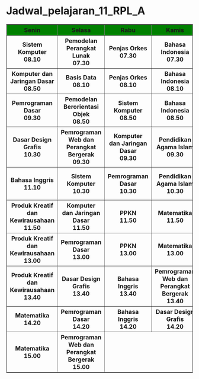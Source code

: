 # Jadwal_pelajaran_11_RPL_A

<!DOCTYPE html>
<html>
<head>

<title>Tugas</title>
</head>
<body>
<table border="1">
<tr style = "background-color : green;">
	<th>Senin</th>
	<th>Selasa</th>
	<th>Rabu</th>
	<th>Kamis</th>
	<th>Jum'at</th>
</tr>
<tr>
    <th>Sistem Komputer<br>08.10</th>
    <th>Pemodelan Perangkat Lunak<br>07.30</th>
    <th>Penjas Orkes<br>07.30</th>
    <th>Bahasa Indonesia<br>07.30</th>
    <th>Pemrograman Dasar<br>07.30</th>
</tr>
<tr>
	<th>Komputer dan Jaringan Dasar<br>08.50</t>
	<th>Basis Data<br>08.10</th>
	<th>Penjas Orkes<br>08.10</th>
	<th>Bahasa Indonesia<br>08.10</th>
	<th>Dasar Design Grafis<br>08.10</th>
</tr>
<tr>
	<th>Pemrograman Dasar<br>09.30</th>
	<th>Pemodelan Berorientasi Objek<br>08.50</th>
	<th>Sistem Komputer<br>08.50</th>
	<th>Bahasa Indonesia<br>08.50</th>
	<th>Pemodela Perangkat Lunak<br>08.50</th>
</tr>
<tr>
	<th>Dasar Design Grafis<br>10.30</th>
	<th>Pemrograman Web dan Perangkat Bergerak<br>09.30</th>
	<th>Komputer dan Jaringan Dasar<br>09.30</th>
	<th>Pendidikan Agama Islam<br>09.30</th>
	<th>Produk Kreatif dan Kewirausahaan<br>10.00</th>
</tr>
<tr>
	<th>Bahasa Inggris<br>11.10</th>
	<th>Sistem Komputer<br>10.30</th>
	<th>Pemrograman Dasar<br>10.30</th>
	<th>Pendidikan Agama Islam<br>10.30</th>
	<th>Produk Kreatif dan Kewirausahaan<br>10.40</th>
</tr>
<tr>
	<th>Produk Kreatif dan Kewirausahaan<br>11.50</th>
	<th>Komputer dan Jaringan Dasar<br>11.50</th>
	<th>PPKN<br>11.50</th>
	<th>Matematika<br>11.50</th>
</tr>
<tr>
	<th>Produk Kreatif dan Kewirausahaan<br>13.00</th>
	<th>Pemrograman Dasar<br>13.00</th>
	<th>PPKN<br>13.00</th>
	<th>Matematika<br>13.00</th>
</tr>
<tr>
	<th>Produk Kreatif dan Kewirausahaan<br>13.40</th>
	<th>Dasar Design Grafis<br>13.40</th>
	<th>Bahasa Inggris<br>13.40</th>
	<th>Pemrograman Web dan Perangkat Bergerak<br>13.40</th>
</tr>
<tr>
	<th>Matematika<br>14.20</th>
	<th>Pemrograman Dasar<br>14.20</th>
	<th>Bahasa Inggris<br>14.20</th>
	<th>Dasar Design Grafis<br>14.20</th>
</tr>
<tr>
	<th>Matematika<br>15.00</th>
	<th>Pemrograman Web dan Perangkat Bergerak<br>15.00</th>
</tr>
